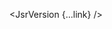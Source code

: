 <script lang="ts">
  import { JsrVersion } from 'svelte-shields'
  import type { JsrVersionPropsType } from 'svelte-shields';

  const link: JsrVersionPropsType = {
    scope: '@badrap',
    packageName: 'valita',
    logo: '',
    label: 'Svelte 5 UI Library',
    link: ['https://jsr.io/@badrap/valita', 'https://github.com/badrap/valita']
  }
</script>

<JsrVersion {...link} />